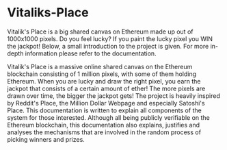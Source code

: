 # Vitaliks-Place
Vitalik's Place is a big shared canvas on Ethereum made up out of 1000x1000 pixels. Do you feel lucky? If you paint the lucky pixel you WIN the jackpot! 
Below, a small introduction to the project is given. For more in-depth information please refer to the documentation.

Vitalik's Place is a massive online shared canvas on the Ethereum blockchain consisting of 1 million pixels, with some of them holding Ethereum. When you are lucky and draw the right pixel, you earn the jackpot that consists of a certain amount of ether! The more pixels are drawn over time, the bigger the jackpot gets! The project is heavily inspired by Reddit's Place, the Million Dollar Webpage and especially Satoshi's Place. This documentation is written to explain all components of the system for those interested. Although all being publicly verifiable on the Ethereum blockchain, this documentation also explains, justifies and analyses the mechanisms that are involved in the random process of picking winners and prizes.
